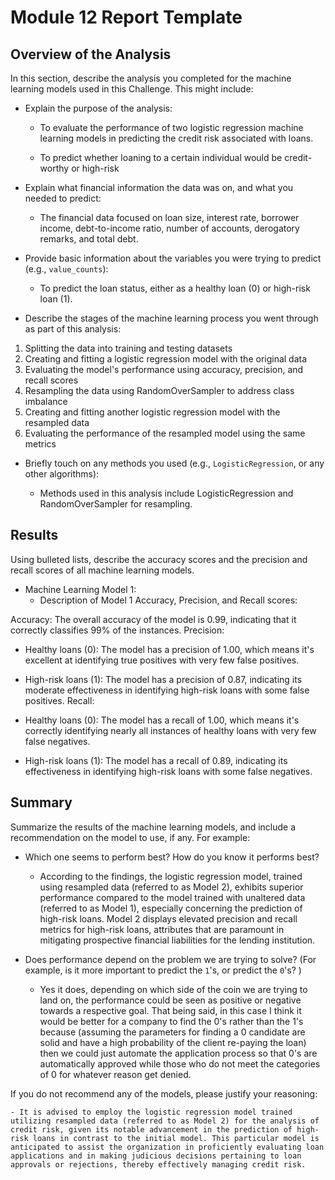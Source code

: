 # Module 12 Report Template

## Overview of the Analysis    

In this section, describe the analysis you completed for the machine learning models used in this Challenge. This might include:

* Explain the purpose of the analysis:

    - To evaluate the performance of two logistic regression machine learning models in predicting the credit
      risk associated with loans.

    - To predict whether loaning to a certain individual would be credit-worthy or high-risk 

* Explain what financial information the data was on, and what you needed to predict:

    - The financial data focused on loan size, interest rate, borrower income, debt-to-income ratio, 
      number of accounts, derogatory remarks, and total debt. 

* Provide basic information about the variables you were trying to predict (e.g., `value_counts`):

    -  To predict the loan status, either as a healthy loan (0) or high-risk loan (1).

* Describe the stages of the machine learning process you went through as part of this analysis:

1. Splitting the data into training and testing datasets
2. Creating and fitting a logistic regression model with the original data
3. Evaluating the model's performance using accuracy, precision, and recall scores
4. Resampling the data using RandomOverSampler to address class imbalance
5. Creating and fitting another logistic regression model with the resampled data
6. Evaluating the performance of the resampled model using the same metrics

* Briefly touch on any methods you used (e.g., `LogisticRegression`, or any other algorithms):

    - Methods used in this analysis include LogisticRegression and RandomOverSampler for resampling.

## Results

Using bulleted lists, describe the accuracy scores and the precision and recall scores of all machine learning models.

* Machine Learning Model 1:
    * Description of Model 1 Accuracy, Precision, and Recall scores:

Accuracy: The overall accuracy of the model is 0.99, indicating that it correctly classifies 99% of the instances.
Precision:

 - Healthy loans (0): The model has a precision of 1.00, which means it's excellent at identifying true positives with very few false positives.
 - High-risk loans (1): The model has a precision of 0.87, indicating its moderate effectiveness in identifying high-risk loans with some false positives.
Recall:

 - Healthy loans (0): The model has a recall of 1.00, which means it's correctly identifying nearly all instances of healthy loans with very few false     negatives.
 - High-risk loans (1): The model has a recall of 0.89, indicating its effectiveness in identifying high-risk loans with some false negatives.


## Summary

Summarize the results of the machine learning models, and include a recommendation on the model to use, if any. For example:

* Which one seems to perform best? How do you know it performs best?

    - According to the findings, the logistic regression model, trained using resampled data (referred to as Model 2), exhibits superior performance compared to the model trained with unaltered data (referred to as Model 1), especially concerning the prediction of high-risk loans. Model 2 displays elevated precision and recall metrics for high-risk loans, attributes that are paramount in mitigating prospective financial liabilities for the lending institution.

* Does performance depend on the problem we are trying to solve? (For example, is it more important to predict the `1`'s, or predict the `0`'s? )

    - Yes it does, depending on which side of the coin we are trying to land on, the performance could be seen as positive or negative towards a respective goal. That being said, in this case I think it would be better for a company to find the 0's rather than the 1's because (assuming the parameters for finding a 0 candidate are solid and have a high probability of the client re-paying the loan) then we could just automate the application process so that 0's are automatically approved while those who do not meet the categories of 0 for whatever reason get denied. 

If you do not recommend any of the models, please justify your reasoning:

    - It is advised to employ the logistic regression model trained utilizing resampled data (referred to as Model 2) for the analysis of credit risk, given its notable advancement in the prediction of high-risk loans in contrast to the initial model. This particular model is anticipated to assist the organization in proficiently evaluating loan applications and in making judicious decisions pertaining to loan approvals or rejections, thereby effectively managing credit risk.